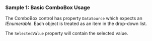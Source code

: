 ### Sample 1: Basic ComboBox Usage

The ComboBox control has property `DataSource` which expects an *IEnumerable*. Each object is treated as an item in the drop-down list.

The `SelectedValue` property will contain the selected value.